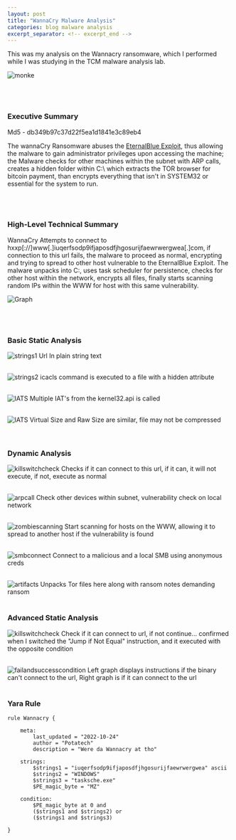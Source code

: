 ```yaml
---
layout: post
title: "WannaCry Malware Analysis"
categories: blog malware analysis 
excerpt_separator: <!-- excerpt_end -->
---
```

<!-- excerpt_start -->
This was my analysis on the Wannacry ransomware, which I performed while I was studying in the TCM malware analysis lab.
<!-- excerpt_end -->

![monke](/images/Wannacry/Monke.jpeg)
<br>
<br>
<br>
<br>

### Executive Summary
Md5 - db349b97c37d22f5ea1d1841e3c89eb4

The wannaCry Ransomware abuses the [EternalBlue Exploit](https://www.avast.com/c-eternalblue), thus allowing the malware
to gain administrator privileges upon accessing the machine; the Malware checks for other machines within
the subnet with ARP calls, creates a hidden folder within C:\ which extracts the TOR browser for bitcoin payment, than encrypts everything
that isn't in SYSTEM32 or essential for the system to run.
<br>
<br>
<br>
<br>

### High-Level Technical Summary
WannaCry Attempts to connect to hxxp[://]www[.]iuqerfsodp9ifjaposdfjhgosurijfaewrwergwea[.]com, if connection to this url fails, the malware to proceed as normal, encrypting
and trying to spread to other host vulnerable to the EternalBlue Exploit. The malware unpacks into C:\, uses task scheduler for 
persistence, checks for other host within the network, encrypts all files, finally starts scanning random IPs within the WWW 
for host with this same vulnerability.

![Graph](/images/Wannacry/WannacryGraph.jpeg)
<br>
<br>
<br>
<br>

### Basic Static Analysis
![strings1](/images/Wannacry/strings1.jpeg)
Url In plain string text
<br>
<br>

![strings2](/images/Wannacry/strings2.jpeg)
icacls command is executed to a file with a hidden attribute
<br>
<br>

![IATS](/images/Wannacry/IATs.jpeg)
Multiple IAT's from the kernel32.api is called
<br>
<br>

![IATS](/images/Wannacry/Compression.jpeg)
Virtual Size and Raw Size are similar, file may not be compressed
<br>
<br>
<br>

### Dynamic Analysis
![killswitchcheck](/images/Wannacry/Calltokillswitch.jpeg)
Checks if it can connect to this url, if it can, it will not execute, if not, execute as normal
<br>
<br>

![arpcall](/images/Wannacry/arpcalls.jpeg)
Check other devices within subnet, vulnerability check on local network
<br>
<br>

![zombiescanning](/images/Wannacry/zombiescanvuln.jpeg)
Start scanning for hosts on the WWW, allowing it to spread to another host if the vulnerability is found
<br>
<br>

![smbconnect](/images/Wannacry/callstomalicioussmbs.jpeg)
Connect to a malicious and a local SMB using anonymous creds
<br>
<br>

![artifacts](/images/Wannacry/unpackedartifacts.jpeg)
Unpacks Tor files here along with ransom notes demanding ransom
<br>
<br>

### Advanced Static Analysis
![killswitchcheck](/images/Wannacry/killswitchx86.jpeg)
Check if it can connect to url, if not continue... confirmed when I switched the "Jump if Not Equal" instruction, and it executed with the opposite condition
<br>
<br>

![failandsuccesscondition](/images/Wannacry/continueifnotfound.jpeg)
Left graph displays instructions if the binary can't connect to the url, Right graph is if it can connect to the url
<br>
<br>

### Yara Rule


```yara
rule Wannacry {

	meta:
		last_updated = "2022-10-24"
		author = "Potatech"
		description = "Were da Wannacry at tho"

	strings:
		$strings1 = "iuqerfsodp9ifjaposdfjhgosurijfaewrwergwea" ascii
		$strings2 = "WINDOWS"
		$strings3 = "tasksche.exe"
		$PE_magic_byte = "MZ"

	condition:
		$PE_magic_byte at 0 and
		($strings1 and $strings2) or
		($strings1 and $strings3)
			 
}
```
